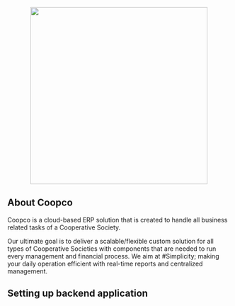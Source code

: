 <p align="center"><a href="https://coopco.com.ng" target="_blank"><img src="https://coopco.com.ng/assets/images/logo.png" width="400"></a></p>


## About Coopco

Coopco is a cloud-based ERP solution that is created to handle all business related tasks of a Cooperative Society.

Our ultimate goal is to deliver a scalable/flexible custom solution for all types of Cooperative Societies with components that are needed to run every management and financial process. We aim at #Simplicity; making your daily operation efficient with real-time reports and centralized management.

## Setting up backend application